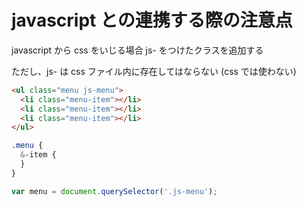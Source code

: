 # javascript との連携する際の注意点

javascript から css をいじる場合 js- をつけたクラスを追加する

ただし、js- は css ファイル内に存在してはならない (css では使わない)

```html
<ul class="menu js-menu">
  <li class="menu-item"></li>
  <li class="menu-item"></li>
  <li class="menu-item"></li>
</ul>
```

```css
.menu {
  &-item {
  }
}
```

```js
var menu = document.querySelector('.js-menu');
```
